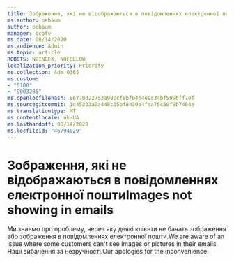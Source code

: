 ```yaml
---
title: Зображення, які не відображаються в повідомленнях електронної пошти
ms.author: pebaum
author: pebaum
manager: scotv
ms.date: 08/14/2020
ms.audience: Admin
ms.topic: article
ROBOTS: NOINDEX, NOFOLLOW
localization_priority: Priority
ms.collection: Adm_O365
ms.custom:
- "6180"
- "9003285"
ms.openlocfilehash: 86770d22753a980cf8bf04b4e9c34bf599bff7ef
ms.sourcegitcommit: 1d45333a0a448c15bf8430a4fea75c50f9b7464e
ms.translationtype: MT
ms.contentlocale: uk-UA
ms.lasthandoff: 08/14/2020
ms.locfileid: "46794029"
---
```

# <a name="images-not-showing-in-emails"></a><span data-ttu-id="37da0-102">Зображення, які не відображаються в повідомленнях електронної пошти</span><span class="sxs-lookup"><span data-stu-id="37da0-102">Images not showing in emails</span></span>

<span data-ttu-id="37da0-103">Ми знаємо про проблему, через яку деякі клієнти не бачать зображення або зображення в повідомленнях електронної пошти.</span><span class="sxs-lookup"><span data-stu-id="37da0-103">We are aware of an issue where some customers can't see images or pictures in their emails.</span></span> <span data-ttu-id="37da0-104">Наші вибачення за незручності.</span><span class="sxs-lookup"><span data-stu-id="37da0-104">Our apologies for the inconvenience.</span></span>